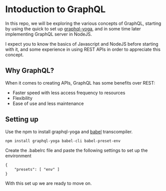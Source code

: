 # Intoduction to GraphQL

In this repo, we will be exploring the various concepts of GraphQL, starting by using the quick to set up [graphql-yoga](https://github.com/prisma-labs/graphql-yoga), and in some time later implementing GraphQL server in NodeJS.

I expect you to know the basics of Javascript and NodeJS before starting with it, and some experience in using REST APIs in order to appreciate this concept.



## Why GraphQL?
When it comes to creating APIs, GraphQL has some benefits over REST:


- Faster speed with less access frequency to resources
- Flexibility
- Ease of use and less maintenance

## Setting up

Use the npm to install graphql-yoga and [babel](https://babeljs.io/) transcompiler.

```npm
npm install graphql-yoga babel-cli babel-preset-env
```
Create the .babelrc file and paste the following settings to set up the environment

```.babelrc
{
    "presets": [ "env" ]
}
```

With this set up we are ready to move on.